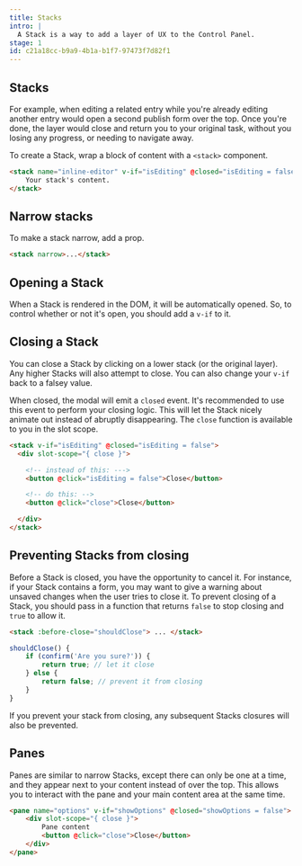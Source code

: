 ```yaml
---
title: Stacks
intro: |
  A Stack is a way to add a layer of UX to the Control Panel.
stage: 1
id: c21a18cc-b9a9-4b1a-b1f7-97473f7d82f1
---
```

## Stacks
For example, when editing a related entry while you're already editing another entry would open a second publish form over the top. Once you're done, the layer would close and return you to your original task, without you losing any progress, or needing to navigate away.

To create a Stack, wrap a block of content with a `<stack>` component.

``` html
<stack name="inline-editor" v-if="isEditing" @closed="isEditing = false">
    Your stack's content.
</stack>
```

## Narrow stacks

To make a stack narrow, add a prop.

``` html
<stack narrow>...</stack>
```

## Opening a Stack

When a Stack is rendered in the DOM, it will be automatically opened. So, to control whether or not it's open, you should add a `v-if` to it.

## Closing a Stack

You can close a Stack by clicking on a lower stack (or the original layer). Any higher Stacks will also attempt to close. You can also change your `v-if` back to a falsey value.

When closed, the modal will emit a `closed` event. It's recommended to use this event to perform your closing logic. This will let the Stack nicely animate out instead of abruptly disappearing. The `close` function is available to you in the slot scope.

``` html
<stack v-if="isEditing" @closed="isEditing = false">
  <div slot-scope="{ close }">

    <!-- instead of this: --->
    <button @click="isEditing = false">Close</button>

    <!-- do this: -->
    <button @click="close">Close</button>

  </div>
</stack>
```

## Preventing Stacks from closing

Before a Stack is closed, you have the opportunity to cancel it. For instance, if your Stack contains a form, you may want to give a warning about unsaved changes when the user tries to close it. To prevent closing of a Stack, you should pass in a function that returns `false` to stop closing and `true` to allow it.

``` html
<stack :before-close="shouldClose"> ... </stack>
```
``` js
shouldClose() {
    if (confirm('Are you sure?')) {
        return true; // let it close
    } else {
        return false; // prevent it from closing
    }
}
```

If you prevent your stack from closing, any subsequent Stacks closures will also be prevented.

## Panes

Panes are similar to narrow Stacks, except there can only be one at a time, and they appear next to your content instead of over the top. This allows you to interact with the pane and your main content area at the same time.

``` html
<pane name="options" v-if="showOptions" @closed="showOptions = false">
    <div slot-scope="{ close }">
        Pane content
        <button @click="close">Close</button>
    </div>
</pane>
```
